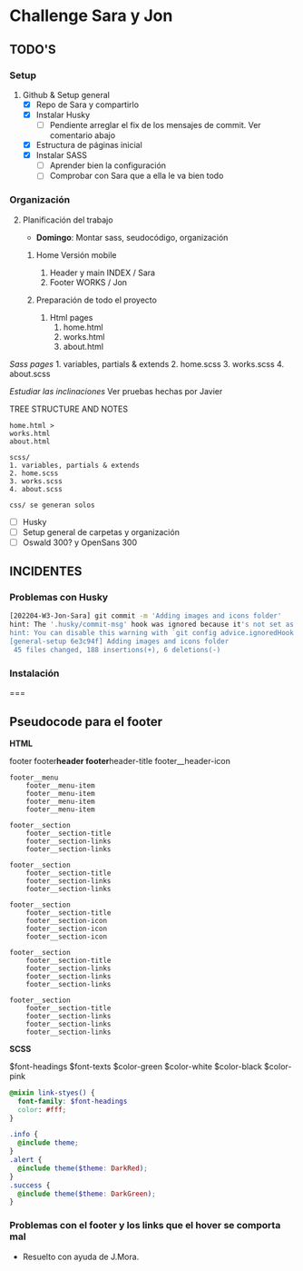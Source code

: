 # Challenge Sara y Jon

## TODO'S

### Setup

1. Github & Setup general
    - [x] Repo de Sara y compartirlo
    - [x] Instalar Husky
        - [ ] Pendiente arreglar el fix de los mensajes de commit. Ver comentario abajo
    - [x] Estructura de páginas inicial
    - [x] Instalar SASS
        - [ ] Aprender bien la configuración
        - [ ] Comprobar con Sara que a ella le va bien todo

### Organización

2. Planificación del trabajo

    - **Domingo**: Montar sass, seudocódigo, organización

    1. Home Versión mobile

        1. Header y main INDEX / Sara
        2. Footer WORKS / Jon

    2. Preparación de todo el proyecto
        1. Html pages
            1. home.html
            2. works.html
            3. about.html

_Sass pages_ 1. variables, partials & extends 2. home.scss 3. works.scss 4. about.scss

_Estudiar las inclinaciones_ Ver pruebas hechas por Javier

TREE STRUCTURE AND NOTES

    home.html >
    works.html
    about.html

    scss/
    1. variables, partials & extends
    2. home.scss
    3. works.scss
    4. about.scss

    css/ se generan solos

-   [ ] Husky
-   [ ] Setup general de carpetas y organización
-   [ ] Oswald 300? y OpenSans 300

## INCIDENTES

### Problemas con Husky

```sh
[202204-W3-Jon-Sara] git commit -m 'Adding images and icons folder'                                                                                                    general-setup  ✗ ✈
hint: The '.husky/commit-msg' hook was ignored because it's not set as executable.
hint: You can disable this warning with `git config advice.ignoredHook false`.
[general-setup 6e3c94f] Adding images and icons folder
 45 files changed, 188 insertions(+), 6 deletions(-)
```

<!-- TODO: Revisar esto. Lo dejo desactivado, pero es cutre. -->
<!-- FIXME: Revisar esto. Lo dejo desactivado, pero es cutre. -->

### Instalación

===

## Pseudocode para el footer

**HTML**

footer
footer**header
footer**header-title
footer\_\_header-icon

    footer__menu
        footer__menu-item
        footer__menu-item
        footer__menu-item
        footer__menu-item

    footer__section
        footer__section-title
        footer__section-links
        footer__section-links

    footer__section
        footer__section-title
        footer__section-links
        footer__section-links

    footer__section
        footer__section-title
        footer__section-icon
        footer__section-icon
        footer__section-icon

    footer__section
        footer__section-title
        footer__section-links
        footer__section-links
        footer__section-links

    footer__section
        footer__section-title
        footer__section-links
        footer__section-links
        footer__section-links

**SCSS**

<!-- // Usar variables -->

$font-headings
$font-texts
$color-green 
$color-white
$color-black
$color-pink

<!-- MIXINS -->

```scss
@mixin link-styes() {
  font-family: $font-headings
  color: #fff;
}

.info {
  @include theme;
}
.alert {
  @include theme($theme: DarkRed);
}
.success {
  @include theme($theme: DarkGreen);
}
```

### Problemas con el footer y los links que el hover se comporta mal

-   Resuelto con ayuda de J.Mora.
